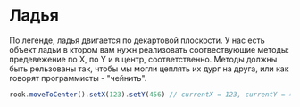 # Ладья

По легенде, ладья двигается по декартовой плоскости.
У нас есть объект ладьи в ктором вам нужн реализовать соотвествующие методы: предевежение по X, по Y и в центр, соответственно.
Методы должны быть рельзованы так, чтобы мы могли цеплять их дург на друга, или как говорят программисты - "чейнить".

```javascript
rook.moveToCenter().setX(123).setY(456) // currentX = 123, currentY = 456
```